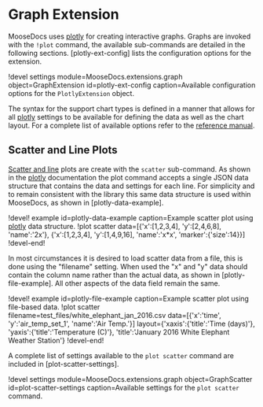 # Graph Extension

MooseDocs uses [plotly] for creating interactive graphs. Graphs are invoked
with the `!plot` command, the available sub-commands are detailed in the following
sections. [plotly-ext-config] lists the configuration options for the extension.

!devel settings module=MooseDocs.extensions.graph
                object=GraphExtension
                id=plotly-ext-config
                caption=Available configuration options for the `PlotlyExtension` object.

The syntax for the support chart types is defined in a manner that allows for all [plotly]
settings to be available for defining the data as well as the chart layout. For a complete list
of available options refer to the [reference manual](https://plot.ly/javascript/reference).


## Scatter and Line Plots

[Scatter and line](https://plot.ly/javascript/line-and-scatter/) plots are create with the
`scatter` sub-command. As shown in the [plotly] documentation the plot command accepts
a single JSON data structure that contains the data and settings for each line. For simplicity
and to remain consistent with the library this same data structure is used within MooseDocs,
as shown in [plotly-data-example].


!devel! example id=plotly-data-example caption=Example scatter plot using [plotly] data structure.
!plot scatter data=[{'x':[1,2,3,4], 'y':[2,4,6,8], 'name':'2x'},
                    {'x':[1,2,3,4], 'y':[1,4,9,16], 'name':'x*x', 'marker':{'size':14}}]
!devel-end!

In most circumstances it is desired to load scatter data from a file, this is done using the
"filename" setting. When used the "x" and "y" data should contain the column name rather than
the actual data, as shown in [plotly-file-example]. All other aspects of the data field remain the
same.

!devel! example id=plotly-file-example caption=Example scatter plot using file-based data.
!plot scatter filename=test_files/white_elephant_jan_2016.csv
              data=[{'x':'time', 'y':'air_temp_set_1', 'name':'Air Temp.'}]
              layout={'xaxis':{'title':'Time (days)'},
                      'yaxis':{'title':'Temperature (C)'},
                      'title':'January 2016 White Elephant Weather Station'}
!devel-end!

A complete list of settings available to the `plot scatter` command are included in
[plot-scatter-settings].

!devel settings module=MooseDocs.extensions.graph
                object=GraphScatter
                id=plot-scatter-settings
                caption=Available settings for the `plot scatter` command.

[plotly]: https://plot.ly/

